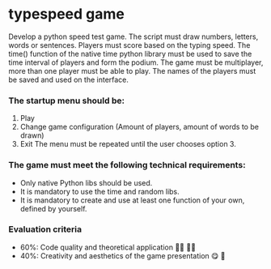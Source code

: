 # typespeed game
Develop a python speed test game. The script must draw numbers, letters, words or sentences.
Players must score based on the typing speed.
The time() function of the native time python library must be used to save the time interval of players and form the podium.
The game must be multiplayer, more than one player must be able to play. The names of the players must be saved and used on the interface. 

### The startup menu should be:
1. Play
2. Change game configuration (Amount of players, amount of words to be drawn)
3. Exit
The menu must be repeated until the user chooses option 3.

### The game must meet the following technical requirements:
- Only native Python libs should be used.
- It is mandatory to use the time and random libs.
- It is mandatory to create and use at least one function of your own, defined by yourself.

### Evaluation criteria
- 60%: Code quality and theoretical application 👨‍💻 👩‍💻
- 40%: Creativity and aesthetics of the game presentation 😋 🤩
